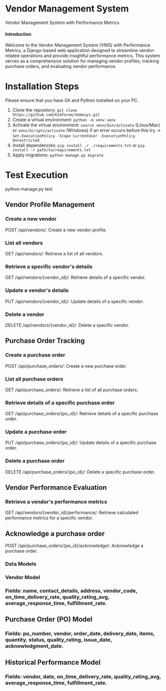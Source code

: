 # Vendor Management System
 Vendor Management System with Performance Metrics

#### Introduction
Welcome to the Vendor Management System (VMS) with Performance Metrics, a Django-based web application designed to streamline vendor-related operations and provide insightful performance metrics. This system serves as a comprehensive solution for managing vendor profiles, tracking purchase orders, and evaluating vendor performance.

# Installation Steps
Please ensure that you have Git and Python installed on your PC.

1. Clone the repository: `git clone https://github.com/Kimforee/Vemesys.git`
2. Create a virtual environment: `python -m venv venv`
3. Activate the virtual environment: `source venv/bin/activate` (Linux/Mac) or `venv/Scripts/activate` (Windows) if an error occurs before this try -> `Set-ExecutionPolicy -Scope CurrentUser -ExecutionPolicy Unrestricted`
4. Install dependencies: `pip install -r ./requirements.txt` or `pip install -r path/to/requirements.txt`
5. Apply migrations: `python manage.py migrate`

# Test Execution
python manage.py test

## Vendor Profile Management
### Create a new vendor
POST /api/vendors/: Create a new vendor profile.

### List all vendors
GET /api/vendors/: Retrieve a list of all vendors.

### Retrieve a specific vendor's details
GET /api/vendors/{vendor_id}/: Retrieve details of a specific vendor.

### Update a vendor's details
PUT /api/vendors/{vendor_id}/: Update details of a specific vendor.

### Delete a vendor
DELETE /api/vendors/{vendor_id}/: Delete a specific vendor.

## Purchase Order Tracking

### Create a purchase order
 POST /api/purchase_orders/: Create a new purchase order.

### List all purchase orders
 GET /api/purchase_orders/: Retrieve a list of all purchase orders.

### Retrieve details of a specific purchase order
 GET /api/purchase_orders/{po_id}/: Retrieve details of a specific purchase order. 

### Update a purchase order
 PUT /api/purchase_orders/{po_id}/: Update details of a specific purchase order.

### Delete a purchase order
 DELETE /api/purchase_orders/{po_id}/: Delete a specific purchase order.

## Vendor Performance Evaluation
### Retrieve a vendor's performance metrics
 GET /api/vendors/{vendor_id}/performance/: Retrieve calculated performance metrics for a specific vendor.

## Acknowledge a purchase order
 POST /api/purchase_orders/{po_id}/acknowledge/: Acknowledge a purchase order.

### Data Models
### Vendor Model
### Fields: name, contact_details, address, vendor_code, on_time_delivery_rate, quality_rating_avg, average_response_time, fulfillment_rate.

## Purchase Order (PO) Model
### Fields: po_number, vendor, order_date, delivery_date, items, quantity, status, quality_rating, issue_date, acknowledgment_date.

## Historical Performance Model
### Fields: vendor, date, on_time_delivery_rate, quality_rating_avg, average_response_time, fulfillment_rate.


